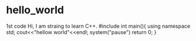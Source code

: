 # hello_world
1st code
Hi, I am straing to learn C++.
#include <iostream>
  int main(){
  using namespace std;
  cout<<"hellow world"<<endl;
  system("pause")
  return 0;
  }
